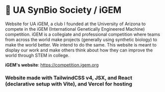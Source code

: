 # 🦠 UA SynBio Society / iGEM

Website for UA iGEM, a club I founded at the University of Arizona to compete in the iGEM (International Genetically Engineered Machine) competition. iGEM is a collegiate and professional competition where teams from across the world make projects (generally using synthetic biology) to make the world better. We intend to do the same. This website is meant to display our work and make others think about how they can improve the world through STEM in college.

**iGEM's website**: https://competition.igem.org

### Website made with TailwindCSS v4, JSX, and React (declarative setup with Vite), and Vercel for hosting
